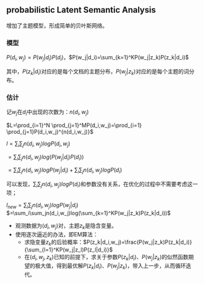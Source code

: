 ## probabilistic Latent Semantic Analysis

增加了主题模型，形成简单的贝叶斯网络。

### 模型

$P(d_i, w_j)=P(w_j|d_i)P(d_i)$，$P(w_j|d_i)=\sum_{k=1}^KP(w_j|z_k)P(z_k|d_i)$

其中，$P(z_k|d_i)$对应的是每个文档的主题分布，$P(w_j|z_k)$对应的是每个主题的词分布。

### 估计

记$w_j$在$d_i$中出现的次数为：$n(d_i,w_j)$

$L=\prod_{i=1}^N \prod_{j=1}^MP(d_i,w_j)=\prod_{i=1} \prod_{j=1}P(d_i,w_j)^{n(d_i,w_j)}$

$l=\sum_i\sum_jn(d_i,w_j)logP(d_i,w_j)$

$=\sum_i\sum_jn(d_i,w_j)log(P(w_j|d_i)P(d_i))$

$=\sum_i\sum_jn(d_i,w_j)logP(w_j|d_i)+\sum_i\sum_jn(d_i,w_j)logP(d_i)$

可以发现，$\sum_i\sum_jn(d_i,w_j)logP(d_i)$和参数没有关系，在优化的过程中不需要考虑这一项；

 $l_{new}=\sum_i\sum_jn(d_i,w_j)logP(w_j|d_i)$ $=\sum_i\sum_jn(d_i,w_j)log(\sum_{k=1}^KP(w_j|z_k)P(z_k|d_i))$

- 观测数据为$(d_i, w_j)​$对，主题$z_k​$是隐含变量。
- 使用逐次逼近的办法，即EM算法：
  - 求隐变量$z_k$的后验概率：$P(z_k|d_i,w_j)=\frac{P(w_j|z_k)P(z_k|d_i)}{\sum_{l=1}^KP(w_j|z_l)P(z_l|d_i)}$
  - 在$(d_i, w_j, z_k)$已知的前提下，求关于参数$P(z_k|d_i)、P(w_j|z_k)$的似然函数期望的极大值，得到最优解$P(z_k|d_i)、P(w_j|z_k)$，带入上一步，从而循环迭代。









